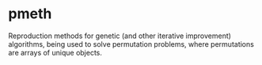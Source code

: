 pmeth
=====

Reproduction methods for genetic (and other iterative improvement) algorithms, being used to solve permutation problems, where permutations are arrays of unique objects.
